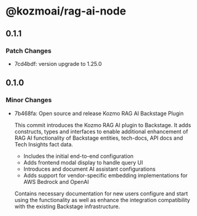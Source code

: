 # @kozmoai/rag-ai-node

## 0.1.1

### Patch Changes

- 7cd4bdf: version upgrade to 1.25.0

## 0.1.0

### Minor Changes

- 7b468fa: Open source and release Kozmo RAG AI Backstage Plugin

  This commit introduces the Kozmo RAG AI plugin to Backstage. It adds constructs, types and interfaces to enable additional enhancement of RAG AI functionality of Backstage entities, tech-docs, API docs and Tech Insights fact data.

  - Includes the initial end-to-end configuration
  - Adds frontend modal display to handle query UI
  - Introduces and document AI assistant configurations
  - Adds support for vendor-specific embedding implementations for AWS Bedrock and OpenAI

  Contains necessary documentation for new users configure and start using the functionality as well as enhance the integration compatibility with the existing Backstage infrastructure.
